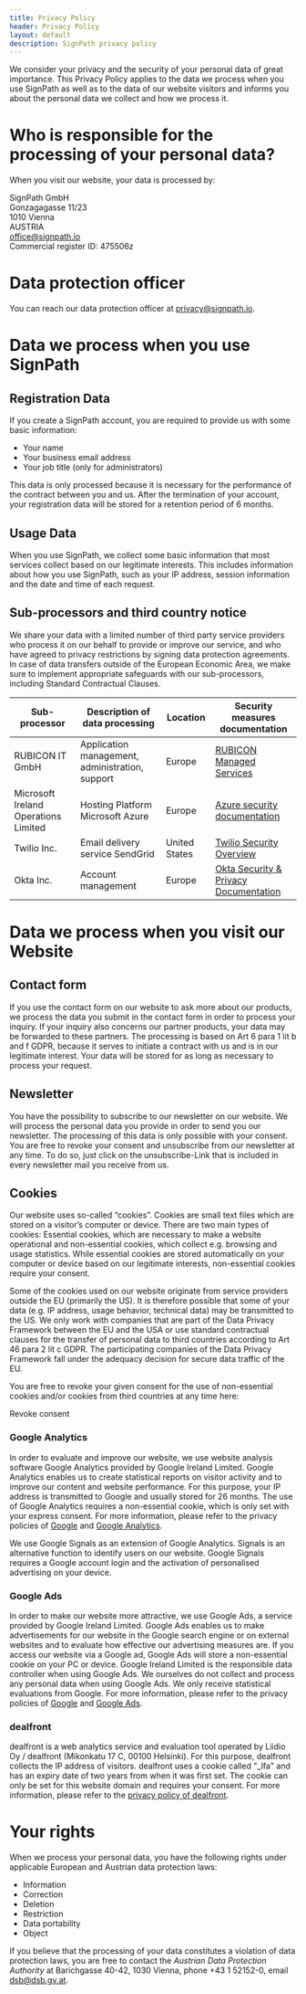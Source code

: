 ```yaml
---
title: Privacy Policy
header: Privacy Policy
layout: default
description: SignPath privacy policy
---
```


We consider your privacy and the security of your personal data of great importance. This Privacy Policy applies to the data we process when you use SignPath as well as to the data of our website visitors and informs you about the personal data we collect and how we process it.

# Who is responsible for the processing of your personal data?

When you visit our website, your data is processed by:

SignPath GmbH <br>
Gonzagagasse 11/23 <br>
1010 Vienna <br>
AUSTRIA <br>
office@signpath.io <br>
Commercial register ID: 475506z

# Data protection officer

You can reach our data protection officer at privacy@signpath.io.

# Data we process when you use SignPath

## Registration Data

If you create a SignPath account, you are required to provide us with some basic information:

* Your name
* Your business email address
* Your job title (only for administrators)

This data is only processed because it is necessary for the performance of the contract between you and us. After the termination of your account, your registration data will be stored for a retention period of 6 months. 

## Usage Data

When you use SignPath, we collect some basic information that most services collect based on our legitimate interests. This includes information about how you use SignPath, such as your IP address, session information and the date and time of each request.

## Sub-processors and third country notice

We share your data with a limited number of third party service providers who process it on our behalf to provide or improve our service, and who have agreed to privacy restrictions by signing data protection agreements. In case of data transfers outside of the European Economic Area, we make sure to implement appropriate safeguards with our sub-processors, including Standard Contractual Clauses.

| Sub-processor                        | Description of data processing                  | Location      | Security measures documentation |
|--------------------------------------|-------------------------------------------------|---------------|---------------------------------|
| RUBICON IT GmbH                      | Application management, administration, support | Europe        | [RUBICON Managed Services](https://www.rubicon.eu/en/services/managed-services/)
| Microsoft Ireland Operations Limited | Hosting Platform Microsoft Azure                | Europe        | [Azure security documentation](https://docs.microsoft.com/azure/security)
| Twilio Inc.                          | Email delivery service SendGrid                 | United States | [Twilio Security Overview](https://www.twilio.com/legal/security-overview)
| Okta Inc.                            | Account management                              | Europe        | [Okta Security & Privacy Documentation](https://www.okta.com/sites/default/files/OKTA%20Security%20and%20Privacy%20Documentation%20May%202019.pdf)

# Data we process when you visit our Website

## Contact form

If you use the contact form on our website to ask more about our products, we process the data you submit in the contact form in order to process your inquiry. If your inquiry also concerns our partner products, your data may be forwarded to these partners. The processing is based on Art 6 para 1 lit b and f GDPR, because it serves to initiate a contract with us and is in our legitimate interest. Your data will be stored for as long as necessary to process your request.

## Newsletter

You have the possibility to subscribe to our newsletter on our website. We will process the personal data you provide in order to send you our newsletter. The processing of this data is only possible with your consent. You are free to revoke your consent and unsubscribe from our newsletter at any time. To do so, just click on the unsubscribe-Link that is included in every newsletter mail you receive from us.

## Cookies

Our website uses so-called “cookies”. Cookies are small text files which are stored on a visitor’s computer or device. There are two main types of cookies: Essential cookies, which are necessary to make a website operational and non-essential cookies, which collect e.g. browsing and usage statistics. While essential cookies are stored automatically on your computer or device based on our legitimate interests, non-essential cookies require your consent.

Some of the cookies used on our website originate from service providers outside the EU (primarily the US). It is therefore possible that some of your data (e.g. IP address, usage behavior, technical data) may be transmitted to the US. We only work with companies that are part of the Data Privacy Framework between the EU and the USA or use standard contractual clauses for the transfer of personal data to third countries according to Art 46 para 2 lit c GDPR. The participating companies of the Data Privacy Framework fall under the adequacy decision for secure data traffic of the EU.

You are free to revoke your given consent for the use of non-essential cookies and/or cookies from third countries at any time here:

<a class="cursor-pointer revoke-cookie-consent"> Revoke consent </a>

### Google Analytics

In order to evaluate and improve our website, we use website analysis software Google Analytics provided by Google Ireland Limited. Google Analytics enables us to create statistical reports on visitor activity and to improve our content and website performance. For this purpose, your IP address is transmitted to Google and usually stored for 26 months. The use of Google Analytics requires a non-essential cookie, which is only set with your express consent. For more information, please refer to the privacy policies of [Google] and [Google Analytics].

We use Google Signals as an extension of Google Analytics. Signals is an alternative function to identify users on our website. Google Signals requires a Google account login and the activation of personalised advertising on your device.

### Google Ads

In order to make our website more attractive, we use Google Ads, a service provided by Google Ireland Limited. Google Ads enables us to make advertisements for our website in the Google search engine or on external websites and to evaluate how effective our advertising measures are. If you access our website via a Google ad, Google Ads will store a non-essential cookie on your PC or device. Google Ireland Limited is the responsible data controller when using Google Ads. We ourselves do not collect and process any personal data when using Google Ads. We only receive statistical evaluations from Google. For more information, please refer to the privacy policies of [Google] and [Google Ads].

### dealfront

dealfront is a web analytics service and evaluation tool operated by Liidio Oy / dealfront (Mikonkatu 17 C, 00100 Helsinki). For this purpose, dealfront collects the IP address of visitors. dealfront uses a cookie called "\_lfa" and has an expiry date of two years from when it was first set. The cookie can only be set for this website domain and requires your consent. For more information, please refer to the [privacy policy of dealfront].

# Your rights

When we process your personal data, you have the following rights under applicable European and Austrian data protection laws:

* Information
* Correction 
* Deletion 
* Restriction
* Data portability
* Object

If you believe that the processing of your data constitutes a violation of data protection laws, you are free to contact the _Austrian Data Protection Authority_ at Barichgasse 40-42, 1030 Vienna, phone +43 1 52152-0, email dsb@dsb.gv.at.

[Google]: https://policies.google.com/privacy?hl=en
[Google Ads]: https://policies.google.com/technologies/ads?hl=en
[Google Analytics]: https://support.google.com/analytics/answer/6004245
[privacy policy of dealfront]: https://www.dealfront.com/privacy-notice/
